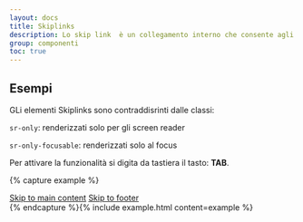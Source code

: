 ```yaml
---
layout: docs
title: Skiplinks
description: Lo skip link  è un collegamento interno che consente agli utenti di accedere direttamente al contenuto principale della pagina saltando il menu di navigazione. È un componente particolarmente utile per coloro che accedono con screen reader e/o da tastiera. 
group: componenti
toc: true
---
```


## Esempi
GLi elementi Skiplinks sono contraddisrinti dalle classi:

`sr-only`: renderizzati solo per gli screen reader

`sr-only-focusable`: renderizzati solo al focus

Per attivare la funzionalità si digita da tastiera il tasto: **TAB**. 

{% capture example %}
<div class="skiplinks">
  <a class="sr-only sr-only-focusable" href="#main">Skip to main content</a>
  <a class="sr-only sr-only-focusable" href="#footer">Skip to footer</a>
</div>
{% endcapture %}{% include example.html content=example %}
    

